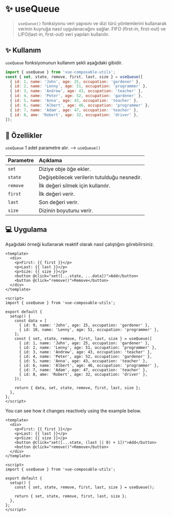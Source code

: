 # :sparkles: useQueue

> `useQueue()` fonksiyonu veri yapısını ve dizi türü yöntemlerini kullanarak verinin kuyruğa nasıl uygulanacağını sağlar. FIFO (first-in, first-out) ve LIFO(last-in, first-out) veri yapıları kullanılır.

## :sparkles: Kullanım

`useQueue` fonksiyonunun kullanım şekli aşağıdaki gibidir.

```js
import { useQueue } from 'vue-composable-utils';
const { set, state, remove, first, last, size } = useQueue([
  { id: 1, name: 'John', age: 25, occupation: 'gardener' },
  { id: 2, name: 'Lenny', age: 51, occupation: 'programmer' },
  { id: 3, name: 'Andrew', age: 43, occupation: 'teacher' },
  { id: 4, name: 'Peter', age: 52, occupation: 'gardener' },
  { id: 5, name: 'Anna', age: 43, occupation: 'teacher' },
  { id: 6, name: 'Albert', age: 46, occupation: 'programmer' },
  { id: 7, name: 'Adam', age: 47, occupation: 'teacher' },
  { id: 8, ame: 'Robert', age: 32, occupation: 'driver' },
]);
```

## :rocket: Özellikler

`useQueue` 1 adet parametre alır. --> `useQueue()`

| Parametre | Açıklama                                    |
| :-------- | :------------------------------------------ |
| `set`     | Diziye obje öğe ekler.                      |
| `state`   | Değişebilecek verilerin tutulduğu nesnedir. |
| `remove`  | İlk değeri silmek için kullanılır.          |
| `first`   | İlk değeri verir.                           |
| `last`    | Son değeri verir.                           |
| `size`    | Dizinin boyutunu verir.                     |

## :computer: Uygulama

Aşağıdaki örneği kullanarak reaktif olarak nasıl çalıştığını görebilirsiniz.

<QueueComponent />

```vue
<template>
  <div>
    <p>First: {{ first }}</p>
    <p>Last: {{ last }}</p>
    <p>Size: {{ size }}</p>
    <button @click="set([...state, ...data])">Add</button>
    <button @click="remove()">Remove</button>
  </div>
</template>

<script>
import { useQueue } from 'vue-composable-utils';

export default {
  setup() {
    const data = [
      { id: 9, name: 'John', age: 15, occupation: 'gardener' },
      { id: 10, name: 'Lenny', age: 51, occupation: 'programmer' },
    ];
    const { set, state, remove, first, last, size } = useQueue([
      { id: 1, name: 'John', age: 25, occupation: 'gardener' },
      { id: 2, name: 'Lenny', age: 51, occupation: 'programmer' },
      { id: 3, name: 'Andrew', age: 43, occupation: 'teacher' },
      { id: 4, name: 'Peter', age: 52, occupation: 'gardener' },
      { id: 5, name: 'Anna', age: 43, occupation: 'teacher' },
      { id: 6, name: 'Albert', age: 46, occupation: 'programmer' },
      { id: 7, name: 'Adam', age: 47, occupation: 'teacher' },
      { id: 8, ame: 'Robert', age: 32, occupation: 'driver' },
    ]);

    return { data, set, state, remove, first, last, size };
  },
};
</script>
```

You can see how it changes reactively using the example below.

<QueueComponentTwo />

```vue
<template>
  <div>
    <p>First: {{ first }}</p>
    <p>Last: {{ last }}</p>
    <p>Size: {{ size }}</p>
    <button @click="set([...state, (last || 0) + 1])">Add</button>
    <button @click="remove()">Remove</button>
  </div>
</template>

<script>
import { useQueue } from 'vue-composable-utils';

export default {
  setup() {
    const { set, state, remove, first, last, size } = useQueue();

    return { set, state, remove, first, last, size };
  },
};
</script>
```

<ToggleDarkMode/>
